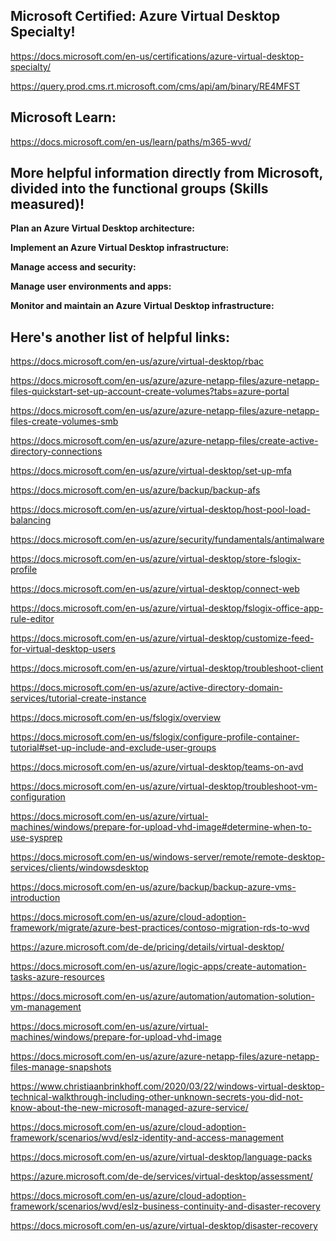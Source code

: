 Microsoft Certified: Azure Virtual Desktop Specialty!
------------------

https://docs.microsoft.com/en-us/certifications/azure-virtual-desktop-specialty/

https://query.prod.cms.rt.microsoft.com/cms/api/am/binary/RE4MFST


Microsoft Learn:
----------------

https://docs.microsoft.com/en-us/learn/paths/m365-wvd/

More helpful information directly from Microsoft, divided into the functional groups (Skills measured)!
-------------------

**Plan an Azure Virtual Desktop architecture:**


**Implement an Azure Virtual Desktop infrastructure:**


**Manage access and security:**


**Manage user environments and apps:**


**Monitor and maintain an Azure Virtual Desktop infrastructure:** 

Here's another list of helpful links:
----------------

https://docs.microsoft.com/en-us/azure/virtual-desktop/rbac

https://docs.microsoft.com/en-us/azure/azure-netapp-files/azure-netapp-files-quickstart-set-up-account-create-volumes?tabs=azure-portal

https://docs.microsoft.com/en-us/azure/azure-netapp-files/azure-netapp-files-create-volumes-smb

https://docs.microsoft.com/en-us/azure/azure-netapp-files/create-active-directory-connections

https://docs.microsoft.com/en-us/azure/virtual-desktop/set-up-mfa

https://docs.microsoft.com/en-us/azure/backup/backup-afs

https://docs.microsoft.com/en-us/azure/virtual-desktop/host-pool-load-balancing

https://docs.microsoft.com/en-us/azure/security/fundamentals/antimalware

https://docs.microsoft.com/en-us/azure/virtual-desktop/store-fslogix-profile

https://docs.microsoft.com/en-us/azure/virtual-desktop/connect-web

https://docs.microsoft.com/en-us/azure/virtual-desktop/fslogix-office-app-rule-editor

https://docs.microsoft.com/en-us/azure/virtual-desktop/customize-feed-for-virtual-desktop-users

https://docs.microsoft.com/en-us/azure/virtual-desktop/troubleshoot-client

https://docs.microsoft.com/en-us/azure/active-directory-domain-services/tutorial-create-instance

https://docs.microsoft.com/en-us/fslogix/overview

https://docs.microsoft.com/en-us/fslogix/configure-profile-container-tutorial#set-up-include-and-exclude-user-groups

https://docs.microsoft.com/en-us/azure/virtual-desktop/teams-on-avd

https://docs.microsoft.com/en-us/azure/virtual-desktop/troubleshoot-vm-configuration

https://docs.microsoft.com/en-us/azure/virtual-machines/windows/prepare-for-upload-vhd-image#determine-when-to-use-sysprep

https://docs.microsoft.com/en-us/windows-server/remote/remote-desktop-services/clients/windowsdesktop

https://docs.microsoft.com/en-us/azure/backup/backup-azure-vms-introduction

https://docs.microsoft.com/en-us/azure/cloud-adoption-framework/migrate/azure-best-practices/contoso-migration-rds-to-wvd

https://azure.microsoft.com/de-de/pricing/details/virtual-desktop/

https://docs.microsoft.com/en-us/azure/logic-apps/create-automation-tasks-azure-resources

https://docs.microsoft.com/en-us/azure/automation/automation-solution-vm-management

https://docs.microsoft.com/en-us/azure/virtual-machines/windows/prepare-for-upload-vhd-image

https://docs.microsoft.com/en-us/azure/azure-netapp-files/azure-netapp-files-manage-snapshots

https://www.christiaanbrinkhoff.com/2020/03/22/windows-virtual-desktop-technical-walkthrough-including-other-unknown-secrets-you-did-not-know-about-the-new-microsoft-managed-azure-service/

https://docs.microsoft.com/en-us/azure/cloud-adoption-framework/scenarios/wvd/eslz-identity-and-access-management

https://docs.microsoft.com/en-us/azure/virtual-desktop/language-packs

https://azure.microsoft.com/de-de/services/virtual-desktop/assessment/

https://docs.microsoft.com/en-us/azure/cloud-adoption-framework/scenarios/wvd/eslz-business-continuity-and-disaster-recovery

https://docs.microsoft.com/en-us/azure/virtual-desktop/disaster-recovery
